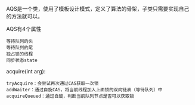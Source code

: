 AQS是一个类，使用了模板设计模式，定义了算法的骨架，子类只需要实现自己的方法就可以。

AQS有4个属性
	
	等待队列的头
	等待队列的尾
	独占锁的线程
	同步状态state
	
acquire(int arg):
	
	tryAcquire：会尝试再次通过CAS获取一次锁
	addWaiter：通过自旋CAS，将当前线程加入上面锁的双向链表（等待队列）中
	acquireQueued：通过自旋，判断当前队列节点是否可以获取锁





